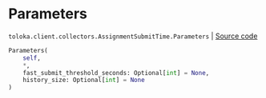 # Parameters
`toloka.client.collectors.AssignmentSubmitTime.Parameters` | [Source code](https://github.com/Toloka/toloka-kit/blob/v1.2.3/src/client/collectors.py#L244)

```python
Parameters(
    self,
    *,
    fast_submit_threshold_seconds: Optional[int] = None,
    history_size: Optional[int] = None
)
```

